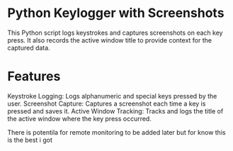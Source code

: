 # Python Keylogger with Screenshots 
This Python script logs keystrokes and captures screenshots on each key press. It also records the active window title to provide context for the captured data.

# Features
Keystroke Logging: Logs alphanumeric and special keys pressed by the user.
Screenshot Capture: Captures a screenshot each time a key is pressed and saves it.
Active Window Tracking: Tracks and logs the title of the active window where the key press occurred.

There is potentila for remote monitoring to be added later but for know this is the best i got 
